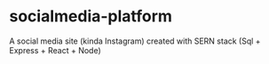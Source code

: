 # socialmedia-platform
A social media site (kinda Instagram) created with SERN stack (Sql + Express + React + Node)
